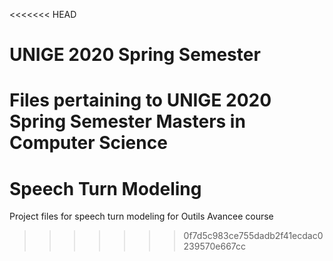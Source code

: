 <<<<<<< HEAD
# UNIGE 2020 Spring Semester
Files pertaining to UNIGE 2020 Spring Semester Masters in Computer Science
=======
# Speech Turn Modeling
Project files for speech turn modeling for Outils Avancee course
>>>>>>> 0f7d5c983ce755dadb2f41ecdac0239570e667cc
